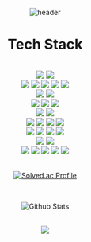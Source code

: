 <div align='center'>

![header](https://capsule-render.vercel.app/api?type=waving&color=auto&height=165&section=header&text=DongJun%20Kim&fontSize=80&fontAlign=60)
  
# Tech Stack
<br/>
<div>
  <img src="https://img.shields.io/badge/java-FF5A00?style=for-the-badge&logo=Java&logoColor=white">
  <img src="https://img.shields.io/badge/gradle-02303A?style=for-the-badge&logo=gradle&logoColor=white">
  <br/>
  <img src="https://img.shields.io/badge/spring-6DB33F?style=for-the-badge&logo=springboot&logoColor=black">
  <img src="https://img.shields.io/badge/spring security-6DB33F?style=for-the-badge&logo=springsecurity&logoColor=black">
  <img src="https://img.shields.io/badge/jwt-6DB33F?style=for-the-badge&logo=jwt&logoColor=white">
  <img src="https://img.shields.io/badge/oauth2-6DB33F?style=for-the-badge&logo=oauth2&logoColor=white">
  <img src="https://img.shields.io/badge/junit5-25A162?style=for-the-badge&logo=junit5&logoColor=black">
  <br/>
  <img src="https://img.shields.io/badge/swagger-85EA2D?style=for-the-badge&logo=swagger&logoColor=black">
  <img src="https://img.shields.io/badge/restdocs-85EA2D?style=for-the-badge&logo=restdocs&logoColor=black">

  <br/>
  <img src="https://img.shields.io/badge/mybatis-4479A1?style=for-the-badge&logo=mybatis&logoColor=white">
  <img src="https://img.shields.io/badge/jpa-4479A1?style=for-the-badge&logo=jpa&logoColor=black">
  <img src="https://img.shields.io/badge/querydsl-4479A1?style=for-the-badge&logo=querydsl&logoColor=black">
  <br/>
  <img src="https://img.shields.io/badge/mysql-4479A1?style=for-the-badge&logo=mysql&logoColor=white">
  <img src="https://img.shields.io/badge/redis-DC382D?style=for-the-badge&logo=redis&logoColor=white">
  <br/>
  <img src="https://img.shields.io/badge/github actions-2088FF?style=for-the-badge&logo=githubactions&logoColor=white">
  <img src="https://img.shields.io/badge/github-181717?style=for-the-badge&logo=github&logoColor=white">
  <img src="https://img.shields.io/badge/docker-2496ED?style=for-the-badge&logo=docker&logoColor=white">
  <img src="https://img.shields.io/badge/docker compose-2496ED?style=for-the-badge&logo=docker&logoColor=white">
  <br/>
  <img src="https://img.shields.io/badge/ubuntu-E95420?style=for-the-badge&logo=ubuntu&logoColor=black">
  <img src="https://img.shields.io/badge/aws ec2-232F3E?style=for-the-badge&logo=amazonec2&logoColor=white">
  <img src="https://img.shields.io/badge/aws rds-232F3E?style=for-the-badge&logo=amazonrds&logoColor=white">
  <img src="https://img.shields.io/badge/aws s3-569A31?style=for-the-badge&logo=amazons3&logoColor=white">
  <br/>
  <img src="https://img.shields.io/badge/apache tomcat-F8DC75?style=for-the-badge&logo=apachetomcat&logoColor=white">
  <img src="https://img.shields.io/badge/nginx-009639?style=for-the-badge&logo=nginx&logoColor=white">
  <br/>
  <img src="https://img.shields.io/badge/notion-000000?style=for-the-badge&logo=notion&logoColor=white">
  <img src="https://img.shields.io/badge/jira-0052CC?style=for-the-badge&logo=jira&logoColor=white">
  <img src="https://img.shields.io/badge/slack-4A154B?style=for-the-badge&logo=slack&logoColor=white">
  <img src="https://img.shields.io/badge/intellij-000000?style=for-the-badge&logo=intellijidea&logoColor=white">
  <img src="https://img.shields.io/badge/postman-FF6C37?style=for-the-badge&logo=postman&logoColor=black">
</div>

<br/>
  
[![Solved.ac Profile](http://mazassumnida.wtf/api/v2/generate_badge?boj=rlaehdwns99)](https://solved.ac/rlaehdwns99/)

<br/>

![Github Stats](https://github-readme-streak-stats.herokuapp.com/?user=Kim-Dong-Jun99&theme=vue&hide_border=false&fire=red&sideNums=red)

<br/>
  
<img src="https://github-profile-summary-cards.vercel.app/api/cards/profile-details?username=Kim-Dong-Jun99&theme=vue" />

</div>


